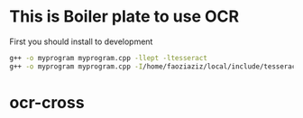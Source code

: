 # This is Boiler plate to use OCR

First you should install to development 

```sh
g++ -o myprogram myprogram.cpp -llept -ltesseract
g++ -o myprogram myprogram.cpp -I/home/faoziaziz/local/include/tesseract -L/home/faoziaziz/local/lib -llept -ltesseract

```


# ocr-cross
